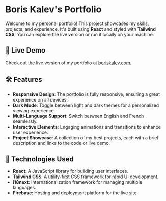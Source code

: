 # Boris Kalev's Portfolio

Welcome to my personal portfolio! This project showcases my skills, projects, and experience. It's built using **React** and styled with **Tailwind CSS**. You can explore the live version or run it locally on your machine.

## 🚀 Live Demo

Check out the live version of my portfolio at [boriskalev.com](https://boriskalev.com).

## 🛠️ Features

- **Responsive Design**: The portfolio is fully responsive, ensuring a great experience on all devices.
- **Dark Mode**: Toggle between light and dark themes for a personalized viewing experience.
- **Multi-Language Support**: Switch between English and French seamlessly.
- **Interactive Elements**: Engaging animations and transitions to enhance user experience.
- **Project Showcase**: A collection of my best projects, each with a brief description and links to the code or live demo.

## 🧩 Technologies Used

- **React**: A JavaScript library for building user interfaces.
- **Tailwind CSS**: A utility-first CSS framework for rapid UI development.
- **i18next**: Internationalization framework for managing multiple languages.
- **Firebase**: Hosting and deployment platform for the live site.
